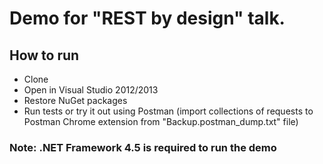 # Demo for "REST by design" talk.

## How to run
- Clone
- Open in Visual Studio 2012/2013
- Restore NuGet packages
- Run tests or try it out using Postman (import collections of requests to Postman Chrome extension from "Backup.postman_dump.txt" file)

### Note: .NET Framework 4.5 is required to run the demo
